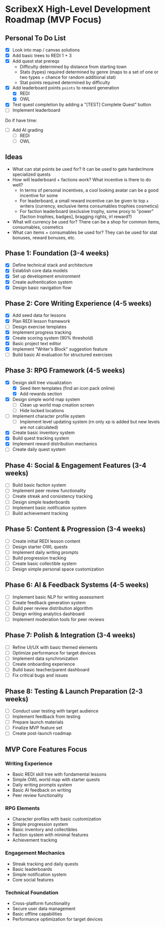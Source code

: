 # ScribexX High-Level Development Roadmap (MVP Focus)

## Personal To Do List

- [x] Look into map / canvas solutions
- [x] Add basic trees to REDI 1 + 3
- [x] Add quest stat prereqs
  - Difficulty determined by distance from starting town
  - Stats (types) required determined by genre (maps to a set of one or two types + chance for random additional stat)
  - Stat points required determined by difficulty
- [x] Add leaderboard points `points` to reward generation
  - [x] REDI
  - [x] OWL
- [x] Test quest completion by adding a "[TEST] Complete Quest" button
- [ ] Implement leaderboard

Do if have time:

- [ ] Add AI grading
  - [ ] REDI
  - [ ] OWL

## Ideas

- What can stat points be used for? It can be used to gate harder/more specialized quests
- How will leaderboard + factions work? What incentive is there to do well?
  - In terms of personal incentives, a cool looking avatar can be a good incentive for some
  - For leaderboard, a small reward incentive can be given to top `x` writers (currency, exclusive items consumables trophies cosmetics)
  - For faction leaderboard (exclusive trophy, some proxy to "power" [faction trophies, badges], bragging rights, irl reward?)
- What will currency be used for? There can be a shop for common items, consumables, cosmetics
- What can items + consumables be used for? They can be used for stat bonuses, reward bonuses, etc.

## Phase 1: Foundation (3-4 weeks)

- [x] Define technical stack and architecture
- [x] Establish core data models
- [x] Set up development environment
- [x] Create authentication system
- [x] Design basic navigation flow

## Phase 2: Core Writing Experience (4-5 weeks)

- [x] Add seed data for lessons
- [x] Plan REDI lesson framework
- [ ] Design exercise templates
- [x] Implement progress tracking
- [x] Create scoring system (90% threshold)
- [x] Basic project text editor
- [x] Implement "Writer's Block" suggestion feature
- [ ] Build basic AI evaluation for structured exercises

## Phase 3: RPG Framework (4-5 weeks)

- [x] Design skill tree visualization
  - [x] Seed item templates (find an icon pack online)
  - [x] Add rewards section
- [x] Design simple world map system
  - [ ] Clean up world map creation screen
  - [ ] Hide locked locations
- [ ] Implement character profile system
  - [ ] Implement level updating system (rn only xp is added but new levels are not calculated)
- [x] Create basic inventory system
- [x] Build quest tracking system
- [x] Implement reward distribution mechanics
- [ ] Create daily quest system

## Phase 4: Social & Engagement Features (3-4 weeks)

- [ ] Build basic faction system
- [ ] Implement peer review functionality
- [ ] Create streak and consistency tracking
- [ ] Design simple leaderboards
- [ ] Implement basic notification system
- [ ] Build achievement tracking

## Phase 5: Content & Progression (3-4 weeks)

- [ ] Create initial REDI lesson content
- [ ] Design starter OWL quests
- [ ] Implement daily writing prompts
- [ ] Build progression tracking
- [ ] Create basic collectible system
- [ ] Design simple personal space customization

## Phase 6: AI & Feedback Systems (4-5 weeks)

- [ ] Implement basic NLP for writing assessment
- [ ] Create feedback generation system
- [ ] Build peer review distribution algorithm
- [ ] Design writing analytics dashboard
- [ ] Implement moderation tools for peer reviews

## Phase 7: Polish & Integration (3-4 weeks)

- [ ] Refine UI/UX with basic themed elements
- [ ] Optimize performance for target devices
- [ ] Implement data synchronization
- [ ] Create onboarding experience
- [ ] Build basic teacher/parent dashboard
- [ ] Fix critical bugs and issues

## Phase 8: Testing & Launch Preparation (2-3 weeks)

- [ ] Conduct user testing with target audience
- [ ] Implement feedback from testing
- [ ] Prepare launch materials
- [ ] Finalize MVP feature set
- [ ] Create post-launch roadmap

## MVP Core Features Focus

### Writing Experience

- Basic REDI skill tree with fundamental lessons
- Simple OWL world map with starter quests
- Daily writing prompts system
- Basic AI feedback on writing
- Peer review functionality

### RPG Elements

- Character profiles with basic customization
- Simple progression system
- Basic inventory and collectibles
- Faction system with minimal features
- Achievement tracking

### Engagement Mechanics

- Streak tracking and daily quests
- Basic leaderboards
- Simple notification system
- Core social features

### Technical Foundation

- Cross-platform functionality
- Secure user data management
- Basic offline capabilities
- Performance optimization for target devices
